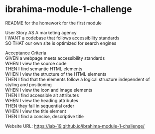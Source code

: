 # ibrahima-module-1-challenge
README for the homework for the first module



User Story
AS A marketing agency  
I WANT a codebase that follows accessibility standards  
SO THAT our own site is optimized for search engines  

Acceptance Criteria  
GIVEN a webpage meets accessibility standards  
WHEN I view the source code  
THEN I find semantic HTML elements  
WHEN I view the structure of the HTML elements  
THEN I find that the elements follow a logical structure independent of styling and positioning  
WHEN I view the icon and image elements  
THEN I find accessible alt attributes  
WHEN I view the heading attributes  
THEN they fall in sequential order  
WHEN I view the title element  
THEN I find a concise, descriptive title  
  
 Website URL: https://iab-19.github.io/ibrahima-module-1-challenge/
